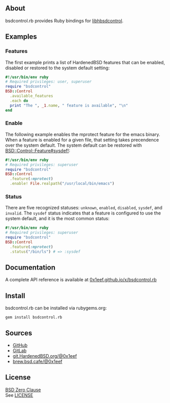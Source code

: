 ## About

bsdcontrol.rb provides Ruby bindings for
[libhbsdcontrol](https://git.hardenedbsd.org/hardenedbsd/HardenedBSD/-/tree/hardened/current/master/lib/libhbsdcontrol/).

## Examples

### Features

The first example prints a list of HardenedBSD features that
can be enabled, disabled or restored to the system default
setting:

``` ruby
#!/usr/bin/env ruby
# Required privileges: user, superuser
require "bsdcontrol"
BSD::Control
  .available_features
  .each do
  print "The ", _1.name, " feature is available", "\n"
end
```

### Enable

The following example enables the mprotect feature for the emacs binary. When
a feature is enabled for a given file, that setting takes precendence
over the system default. The system default can be restored with
[BSD::Control::Feature#sysdef!](http://0x1eef.github.io/x/bsdcontrol.rb/BSD/Control/Feature.html#sysdef!-instance_method):

``` ruby
#!/usr/bin/env ruby
# Required privileges: superuser
require "bsdcontrol"
BSD::Control
  .feature(:mprotect)
  .enable! File.realpath("/usr/local/bin/emacs")
```

### Status

There are five recognized statuses: `unknown`, `enabled`, `disabled`,
`sysdef`, and `invalid`. The `sysdef` status indicates that a feature
is configured to use the system default, and it is the most common
status:

``` ruby
#!/usr/bin/env ruby
# Required privileges: superuser
require "bsdcontrol"
BSD::Control
  .feature(:mprotect)
  .status("/bin/ls") # => :sysdef
```

## Documentation

A complete API reference is available at
[0x1eef.github.io/x/bsdcontrol.rb](https://0x1eef.github.io/x/bsdcontrol.rb)

## Install

bsdcontrol.rb can be installed via rubygems.org:

    gem install bsdcontrol.rb

## Sources

* [GitHub](https://github.com/0x1eef/bsdcontrol.rb)
* [GitLab](https://gitlab.com/0x1eef/bsdcontrol.rb)
* [git.HardenedBSD.org/@0x1eef](https://git.HardenedBSD.org/0x1eef/bsdcontrol.rb)
* [brew.bsd.cafe/@0x1eef](https://brew.bsd.cafe/0x1eef/bsdcontrol.rb)

## License

[BSD Zero Clause](https://choosealicense.com/licenses/0bsd/)
<br>
See [LICENSE](./LICENSE)
